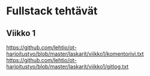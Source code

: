 # Fullstack tehtävät
## Viikko 1

https://github.com/lehtio/ot-harjoitustyo/blob/master/laskarit/viikko1/komentorivi.txt
https://github.com/lehtio/ot-harjoitustyo/blob/master/laskarit/viikko1/gitlog.txt
